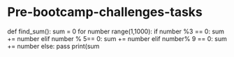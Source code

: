 # Pre-bootcamp-challenges-tasks


def find_sum():
sum = 0
for number range(1,1000):
if number %3 == 0:
sum += number
elif number % 5== 0:
sum += number
elif number% 9 == 0:
sum += number
else:
pass
print(sum

